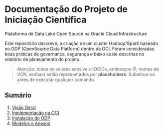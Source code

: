 # Documentação do Projeto de Iniciação Científica
Plataforma de Data Lake Open Source na Oracle Cloud Infrastructure

Este repositório descreve, a criação de um cluster Hadoop/Spark baseado no ODP (OpenSource Data Platform) dentro da OCI.
Foram consideradas boas práticas de governança, segurança e baixo custo descritas no relatório de planejamento do projeto.

> Atenção: todos os valores sensíveis (OCIDs, endereços IP, nomes de VCN, senhas) estão representados por **placeholders**. Substitua-os antes de executar qualquer comando.

## Sumário

1. [Visão Geral](./docs/00%20-%20Visão%20Geral)
2. [Implementação na OCI](./docs/01%20-%20OCI/00-prerequisitos.md)
3. [Instalação do ODP](./docs/02%20-%20ODP/00-prerequisitos.md)
4. [Modelos e Anexos](./assets)
